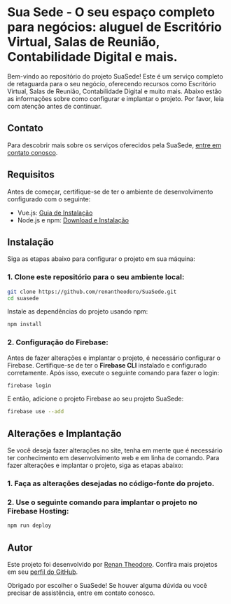 # Sua Sede - O seu espaço completo para negócios: aluguel de Escritório Virtual, Salas de Reunião, Contabilidade Digital e mais.

Bem-vindo ao repositório do projeto SuaSede! Este é um serviço completo de retaguarda para o seu negócio, oferecendo recursos como Escritório Virtual, Salas de Reunião, Contabilidade Digital e muito mais. Abaixo estão as informações sobre como configurar e implantar o projeto. Por favor, leia com atenção antes de continuar.

## Contato

Para descobrir mais sobre os serviços oferecidos pela SuaSede, [entre em contato conosco](https://suasede.com.br).

## Requisitos

Antes de começar, certifique-se de ter o ambiente de desenvolvimento configurado com o seguinte:

- Vue.js: [Guia de Instalação](https://vuejs.org/v2/guide/installation.html)
- Node.js e npm: [Download e Instalação](https://nodejs.org/)

## Instalação

Siga as etapas abaixo para configurar o projeto em sua máquina:

### 1. Clone este repositório para o seu ambiente local:

```bash
git clone https://github.com/renantheodoro/SuaSede.git
cd suasede
```
   
Instale as dependências do projeto usando npm:

```bash
npm install
```

### 2. Configuração do Firebase:

Antes de fazer alterações e implantar o projeto, é necessário configurar o Firebase. Certifique-se de ter o **Firebase CLI** instalado e configurado corretamente. Após isso, execute o seguinte comando para fazer o login:

```bash
firebase login
```

E então, adicione o projeto Firebase ao seu projeto SuaSede:

```bash
firebase use --add
```

## Alterações e Implantação

Se você deseja fazer alterações no site, tenha em mente que é necessário ter conhecimento em desenvolvimento web e em linha de comando. Para fazer alterações e implantar o projeto, siga as etapas abaixo:

### 1. Faça as alterações desejadas no código-fonte do projeto.

### 2. Use o seguinte comando para implantar o projeto no Firebase Hosting:

```bash
npm run deploy
```

## Autor

Este projeto foi desenvolvido por [Renan Theodoro](https://renantheodoro.com.br/). Confira mais projetos em seu [perfil do GitHub](https://github.com/renantheodoro/).

Obrigado por escolher o SuaSede! Se houver alguma dúvida ou você precisar de assistência, entre em contato conosco.
